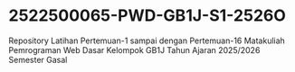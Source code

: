 # 2522500065-PWD-GB1J-S1-2526O
Repository Latihan Pertemuan-1 sampai dengan Pertemuan-16 Matakuliah Pemrograman Web Dasar Kelompok GB1J Tahun Ajaran 2025/2026 Semester Gasal 
